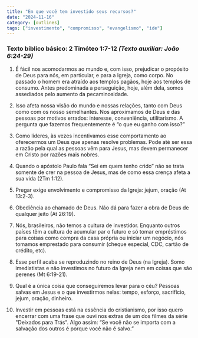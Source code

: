 ```yaml
---
title: "Em que você tem investido seus recursos?"
date: "2024-11-16"
category: [outlines]
tags: ["investimento", "compromisso", "evangelismo", "ide"]
---
```


### Texto bíblico básico: 2 Timóteo 1:7-12 _(Texto auxiliar: João 6:24-29)_

1) É fácil nos acomodarmos ao mundo e, com isso, prejudicar o propósito de Deus para nós, em particular, e para a Igreja, como corpo. No passado o homem era atraído aos templos pagãos, hoje aos templos de consumo. Antes predominada a perseguição, hoje, além dela, somos assediados pelo aumento da pecaminosidade. 

2) Isso afeta nossa visão do mundo e nossas relações, tanto com Deus como com os nosso semelhantes. Nos aproximamos de Deus e das pessoas por motivos errados: interesse, conveniência, utilitarismo. A pergunta que fazemos frequentemente é “o que eu ganho com isso?”

3) Como líderes, às vezes incentivamos esse comportamento ao oferecermos um Deus que apenas resolve problemas. Pode até ser essa a razão pela qual as pessoas vêm para Jesus, mas devem permanecer em Cristo por razões mais nobres.

4) Quando o apóstolo Paulo fala “Sei em quem tenho crido” não se trata somente de crer na pessoa de Jesus, mas de como essa crença afeta a sua vida (2Tm 1:12).

5) Pregar exige envolvimento e compromisso da Igreja: jejum, oração (At 13:2-3).

6) Obediência ao chamado de Deus. Não dá para fazer a obra de Deus de qualquer jeito (At 26:19).

7) Nós, brasileiros, não temos a cultura de investidor. Enquanto outros países têm a cultura de acumular par o futuro e só tomar empréstimos para coisas como compra da casa própria ou iniciar um negócio, nós tomamos emprestado para consumir (cheque especial, CDC, cartão de crédito, etc).

8) Esse perfil acaba se reproduzindo no reino de Deus (na Igreja). Somo imediatistas e não investimos no futuro da Igreja nem em coisas que são perenes (Mt 6:19-21).

9) Qual é a única coisa que conseguiremos levar para o céu? Pessoas salvas em Jesus e o que investirmos nelas: tempo, esforço, sacrifício, jejum, oração, dinheiro.

10) Investir em pessoas está na essência do cristianismo, por isso quero encerrar com uma frase que ouvi nos extras de um dos filmes da série "Deixados para Trás". Algo assim: “Se você não se importa com a salvação dos outros é porque você não é salvo.”